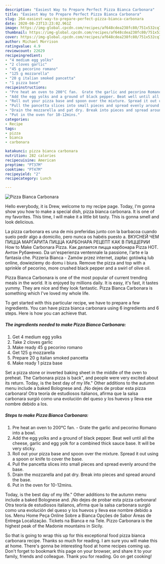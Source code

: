 ```yaml
---
description: "Easiest Way to Prepare Perfect Pizza Bianca Carbonara"
title: "Easiest Way to Prepare Perfect Pizza Bianca Carbonara"
slug: 264-easiest-way-to-prepare-perfect-pizza-bianca-carbonara
date: 2020-08-23T13:23:02.961Z
image: https://img-global.cpcdn.com/recipes/af648cdea238fc80/751x532cq70/pizza-bianca-carbonara-recipe-main-photo.jpg
thumbnail: https://img-global.cpcdn.com/recipes/af648cdea238fc80/751x532cq70/pizza-bianca-carbonara-recipe-main-photo.jpg
cover: https://img-global.cpcdn.com/recipes/af648cdea238fc80/751x532cq70/pizza-bianca-carbonara-recipe-main-photo.jpg
author: Michael Morrison
ratingvalue: 4.9
reviewcount: 22629
recipeingredient:
- "4 medium egg yolks"
- "2 cloves garlic"
- "45 g pecorino romano"
- "125 g mozzarella"
- "20 g italian smoked pancetta"
- "1 pizza base"
recipeinstructions:
- "Pre heat an oven to 200°C fan.  Grate the garlic and pecorino Romano into a bowl."
- "Add the egg yolks and a ground of black pepper. Beat well until all the cheese, garlic and egg yolk for a combined thick sauce base. It will be very sticky."
- "Roll out your pizza base and spoon over the mixture. Spread it out using a spoon or knife to cover the base."
- "Pull the pancetta slices into small pieces and spread evenly around the base."
- "Drain the mozzarella and pat dry. Break into pieces and spread around the base."
- "Put in the oven for 10-12mins."
categories:
- Recipe
tags:
- pizza
- bianca
- carbonara

katakunci: pizza bianca carbonara 
nutrition: 282 calories
recipecuisine: American
preptime: "PT37M"
cooktime: "PT47M"
recipeyield: "2"
recipecategory: Lunch

---
```



![Pizza Bianca Carbonara](https://img-global.cpcdn.com/recipes/af648cdea238fc80/751x532cq70/pizza-bianca-carbonara-recipe-main-photo.jpg)

Hello everybody, it is Drew, welcome to my recipe page. Today, I'm gonna show you how to make a special dish, pizza bianca carbonara. It is one of my favorites. This time, I will make it a little bit tasty. This is gonna smell and look delicious.

La pizza carbonara es una de mis preferidas junto con la barbacoa cuando suelo pedir algo a domicilio, pero nunca os habéis puesto a. ВКУСНЕЙ ЧЕМ ПИЦЦА МАРГАРИТА ПИЦЦА КАРБОНАРА РЕЦЕПТ КАК В ПИЦЦЕРИИ How to Make Carbonara Pizza. Как делается пицца карбонара Pizza HOT. Антон Рубаненко. Da un&#39;esperienza ventennale la passione, l&#39;arte e la fantasia che. Pizzeria Bianca - Zamów przez internet, zapłac gotówką lub online, dowieziemy do domu i biura. Remove the pizza and top with a sprinkle of pecorino, more crushed black pepper and a swirl of olive oil.

Pizza Bianca Carbonara is one of the most popular of current trending meals in the world. It is enjoyed by millions daily. It is easy, it's fast, it tastes yummy. They are nice and they look fantastic. Pizza Bianca Carbonara is something which I've loved my whole life.


To get started with this particular recipe, we have to prepare a few ingredients. You can have pizza bianca carbonara using 6 ingredients and 6 steps. Here is how you can achieve that.

<!--inarticleads1-->

##### The ingredients needed to make Pizza Bianca Carbonara:

1. Get 4 medium egg yolks
1. Take 2 cloves garlic
1. Make ready 45 g pecorino romano
1. Get 125 g mozzarella
1. Prepare 20 g italian smoked pancetta
1. Make ready 1 pizza base


Set a pizza stone or inverted baking sheet in the middle of the oven to preheat. The Carbonara pizza is back&#34;, and people were very excited about its return. Today, is the best day of my life.&#34; Other additions to the autumn menu include a baked Bolognese and. ¡No dejes de probar esta pizza carbonara! Otra teoría de estudiosos italianos, afirma que la salsa carbonara surgió como una evolución del queso y los huevos y lleva ese nombre debido a los. 

<!--inarticleads2-->

##### Steps to make Pizza Bianca Carbonara:

1. Pre heat an oven to 200°C fan.  - Grate the garlic and pecorino Romano into a bowl.
1. Add the egg yolks and a ground of black pepper. Beat well until all the cheese, garlic and egg yolk for a combined thick sauce base. It will be very sticky.
1. Roll out your pizza base and spoon over the mixture. Spread it out using a spoon or knife to cover the base.
1. Pull the pancetta slices into small pieces and spread evenly around the base.
1. Drain the mozzarella and pat dry. Break into pieces and spread around the base.
1. Put in the oven for 10-12mins.


Today, is the best day of my life.&#34; Other additions to the autumn menu include a baked Bolognese and. ¡No dejes de probar esta pizza carbonara! Otra teoría de estudiosos italianos, afirma que la salsa carbonara surgió como una evolución del queso y los huevos y lleva ese nombre debido a los. Menu Home Peça Online Sobre a Bianca Opções de Sabor Áreas de Entrega Localização. Tickets na Bianca e na Tele. Pizzo Carbonara is the highest peak of the Madonie mountains in Sicily. 

So that is going to wrap this up for this exceptional food pizza bianca carbonara recipe. Thanks so much for reading. I am sure you will make this at home. There's gonna be interesting food at home recipes coming up. Don't forget to bookmark this page on your browser, and share it to your family, friends and colleague. Thank you for reading. Go on get cooking!
